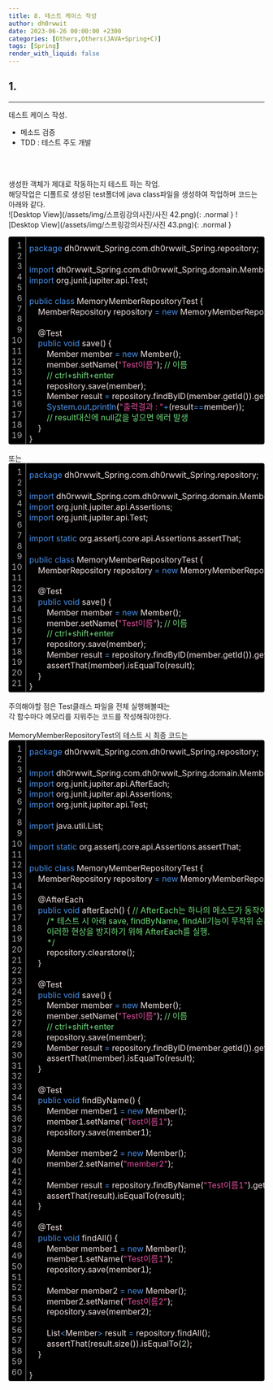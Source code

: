 ```yaml
---
title: 8. 테스트 케이스 작성
author: dh0rwwit
date: 2023-06-26 00:00:00 +2300
categories: [Others,Others(JAVA+Spring+C)]
tags: [Spring]
render_with_liquid: false
---
```


## 1. 
---
테스트 케이스 작성. <br>
- 메소드 검증 <br>
- TDD : 테스트 주도 개발 <br>
 <br>
 <br>

생성한 객체가 제대로 작동하는지 테스트 하는 작업. <br>
해당작업은 디폴트로 생성된 test폴더에 java class파일을 생성하여 작업하며
코드는 아래와 같다. <br>
![Desktop View](/assets/img/스프링강의사진/사진 42.png){: .normal }
![Desktop View](/assets/img/스프링강의사진/사진 43.png){: .normal }

<div class="colorscripter-code" style="color:#F2E1E1;font-family:Consolas,font-size:'20px' ,'Liberation Mono', Menlo, Courier, monospace !important; position:relative !important;overflow:auto"><table class="colorscripter-code-table" style="margin:0;padding:0;border:none;background-color:#000000;border-radius:4px;" cellspacing="0" cellpadding="0"><tr><td style="padding:6px;border-right:2px solid #4f4f4f"><div style="margin:0;padding:0;word-break:normal;text-align:right;color:#aaa;font-family:Consolas,font-size:'20px' ,'Liberation Mono', Menlo, Courier, monospace !important;line-height:130%"><div style="line-height:130%">1</div><div style="line-height:130%">2</div><div style="line-height:130%">3</div><div style="line-height:130%">4</div><div style="line-height:130%">5</div><div style="line-height:130%">6</div><div style="line-height:130%">7</div><div style="line-height:130%">8</div><div style="line-height:130%">9</div><div style="line-height:130%">10</div><div style="line-height:130%">11</div><div style="line-height:130%">12</div><div style="line-height:130%">13</div><div style="line-height:130%">14</div><div style="line-height:130%">15</div><div style="line-height:130%">16</div><div style="line-height:130%">17</div><div style="line-height:130%">18</div><div style="line-height:130%">19</div></div></td><td style="padding:6px 0;text-align:left"><div style="margin:0;padding:0;color:#F2E1E1;font-family:Consolas,font-size:'20px' ,'Liberation Mono', Menlo, Courier, monospace !important;line-height:130%"><div style="padding:0 6px; white-space:pre; line-height:130%"><font color="#4A8FE6">package</font>&nbsp;dh0rwwit_Spring.com.dh0rwwit_Spring.repository;</div><div style="padding:0 6px; white-space:pre; line-height:130%">&nbsp;</div><div style="padding:0 6px; white-space:pre; line-height:130%"><font color="#4A8FE6">import</font>&nbsp;dh0rwwit_Spring.com.dh0rwwit_Spring.domain.Member;</div><div style="padding:0 6px; white-space:pre; line-height:130%"><font color="#4A8FE6">import</font>&nbsp;org.junit.jupiter.api.Test;</div><div style="padding:0 6px; white-space:pre; line-height:130%">&nbsp;</div><div style="padding:0 6px; white-space:pre; line-height:130%"><font color="#4A8FE6">public</font>&nbsp;<font color="#4A8FE6">class</font>&nbsp;MemoryMemberRepositoryTest&nbsp;{</div><div style="padding:0 6px; white-space:pre; line-height:130%">&nbsp;&nbsp;&nbsp;&nbsp;MemberRepository&nbsp;repository&nbsp;<font color="#33B3B3"></font><font color="#4A8FE6">=</font>&nbsp;<font color="#4A8FE6">new</font>&nbsp;MemoryMemberRepository();</div><div style="padding:0 6px; white-space:pre; line-height:130%">&nbsp;</div><div style="padding:0 6px; white-space:pre; line-height:130%">&nbsp;&nbsp;&nbsp;&nbsp;@Test</div><div style="padding:0 6px; white-space:pre; line-height:130%">&nbsp;&nbsp;&nbsp;&nbsp;<font color="#4A8FE6">public</font>&nbsp;<font color="#4A8FE6">void</font>&nbsp;save()&nbsp;{</div><div style="padding:0 6px; white-space:pre; line-height:130%">&nbsp;&nbsp;&nbsp;&nbsp;&nbsp;&nbsp;&nbsp;&nbsp;Member&nbsp;member&nbsp;<font color="#33B3B3"></font><font color="#4A8FE6">=</font>&nbsp;<font color="#4A8FE6">new</font>&nbsp;Member();</div><div style="padding:0 6px; white-space:pre; line-height:130%">&nbsp;&nbsp;&nbsp;&nbsp;&nbsp;&nbsp;&nbsp;&nbsp;member.setName(<font color="#E14E9D">"Test이름"</font>);&nbsp;<font color="#70DE7C">//&nbsp;이름</font></div><div style="padding:0 6px; white-space:pre; line-height:130%">&nbsp;&nbsp;&nbsp;&nbsp;&nbsp;&nbsp;&nbsp;&nbsp;<font color="#70DE7C">//&nbsp;ctrl+shift+enter</font></div><div style="padding:0 6px; white-space:pre; line-height:130%">&nbsp;&nbsp;&nbsp;&nbsp;&nbsp;&nbsp;&nbsp;&nbsp;repository.save(member);</div><div style="padding:0 6px; white-space:pre; line-height:130%">&nbsp;&nbsp;&nbsp;&nbsp;&nbsp;&nbsp;&nbsp;&nbsp;Member&nbsp;result&nbsp;<font color="#33B3B3"></font><font color="#4A8FE6">=</font>&nbsp;repository.findByID(member.getId()).get();</div><div style="padding:0 6px; white-space:pre; line-height:130%">&nbsp;&nbsp;&nbsp;&nbsp;&nbsp;&nbsp;&nbsp;&nbsp;<font color="#4C99F4">System</font>.<font color="#4C99F4">out</font>.<font color="#4C99F4">println</font>(<font color="#E14E9D">"출력결과&nbsp;:&nbsp;"</font><font color="#33B3B3"></font><font color="#4A8FE6">+</font>(result<font color="#33B3B3"></font><font color="#4A8FE6">=</font><font color="#33B3B3"></font><font color="#4A8FE6">=</font>member));</div><div style="padding:0 6px; white-space:pre; line-height:130%">&nbsp;&nbsp;&nbsp;&nbsp;&nbsp;&nbsp;&nbsp;&nbsp;<font color="#70DE7C">//&nbsp;result대신에&nbsp;null값을&nbsp;넣으면&nbsp;에러&nbsp;발생</font></div><div style="padding:0 6px; white-space:pre; line-height:130%">&nbsp;&nbsp;&nbsp;&nbsp;}</div><div style="padding:0 6px; white-space:pre; line-height:130%">}</div></div><div style="text-align:right;margin-top:-13px;margin-right:5px;font-size:9px;font-style:italic"></div></td><td style="vertical-align:bottom;padding:0 2px 4px 0"></td></tr></table></div>

<br>
또는 <br> 
<div class="colorscripter-code" style="color:#F2E1E1;font-family:Consolas,font-size:'20px' ,'Liberation Mono', Menlo, Courier, monospace !important; position:relative !important;overflow:auto"><table class="colorscripter-code-table" style="margin:0;padding:0;border:none;background-color:#000000;border-radius:4px;" cellspacing="0" cellpadding="0"><tr><td style="padding:6px;border-right:2px solid #4f4f4f"><div style="margin:0;padding:0;word-break:normal;text-align:right;color:#aaa;font-family:Consolas,font-size:'20px' ,'Liberation Mono', Menlo, Courier, monospace !important;line-height:130%"><div style="line-height:130%">1</div><div style="line-height:130%">2</div><div style="line-height:130%">3</div><div style="line-height:130%">4</div><div style="line-height:130%">5</div><div style="line-height:130%">6</div><div style="line-height:130%">7</div><div style="line-height:130%">8</div><div style="line-height:130%">9</div><div style="line-height:130%">10</div><div style="line-height:130%">11</div><div style="line-height:130%">12</div><div style="line-height:130%">13</div><div style="line-height:130%">14</div><div style="line-height:130%">15</div><div style="line-height:130%">16</div><div style="line-height:130%">17</div><div style="line-height:130%">18</div><div style="line-height:130%">19</div><div style="line-height:130%">20</div><div style="line-height:130%">21</div></div></td><td style="padding:6px 0;text-align:left"><div style="margin:0;padding:0;color:#F2E1E1;font-family:Consolas,font-size:'20px' ,'Liberation Mono', Menlo, Courier, monospace !important;line-height:130%"><div style="padding:0 6px; white-space:pre; line-height:130%"><font color="#4A8FE6">package</font>&nbsp;dh0rwwit_Spring.com.dh0rwwit_Spring.repository;</div><div style="padding:0 6px; white-space:pre; line-height:130%">&nbsp;</div><div style="padding:0 6px; white-space:pre; line-height:130%"><font color="#4A8FE6">import</font>&nbsp;dh0rwwit_Spring.com.dh0rwwit_Spring.domain.Member;</div><div style="padding:0 6px; white-space:pre; line-height:130%"><font color="#4A8FE6">import</font>&nbsp;org.junit.jupiter.api.Assertions;</div><div style="padding:0 6px; white-space:pre; line-height:130%"><font color="#4A8FE6">import</font>&nbsp;org.junit.jupiter.api.Test;</div><div style="padding:0 6px; white-space:pre; line-height:130%">&nbsp;</div><div style="padding:0 6px; white-space:pre; line-height:130%"><font color="#4A8FE6">import</font>&nbsp;<font color="#4A8FE6">static</font>&nbsp;org.assertj.core.api.Assertions.assertThat;</div><div style="padding:0 6px; white-space:pre; line-height:130%">&nbsp;</div><div style="padding:0 6px; white-space:pre; line-height:130%"><font color="#4A8FE6">public</font>&nbsp;<font color="#4A8FE6">class</font>&nbsp;MemoryMemberRepositoryTest&nbsp;{</div><div style="padding:0 6px; white-space:pre; line-height:130%">&nbsp;&nbsp;&nbsp;&nbsp;MemberRepository&nbsp;repository&nbsp;<font color="#33B3B3"></font><font color="#4A8FE6">=</font>&nbsp;<font color="#4A8FE6">new</font>&nbsp;MemoryMemberRepository();</div><div style="padding:0 6px; white-space:pre; line-height:130%">&nbsp;</div><div style="padding:0 6px; white-space:pre; line-height:130%">&nbsp;&nbsp;&nbsp;&nbsp;@Test</div><div style="padding:0 6px; white-space:pre; line-height:130%">&nbsp;&nbsp;&nbsp;&nbsp;<font color="#4A8FE6">public</font>&nbsp;<font color="#4A8FE6">void</font>&nbsp;save()&nbsp;{</div><div style="padding:0 6px; white-space:pre; line-height:130%">&nbsp;&nbsp;&nbsp;&nbsp;&nbsp;&nbsp;&nbsp;&nbsp;Member&nbsp;member&nbsp;<font color="#33B3B3"></font><font color="#4A8FE6">=</font>&nbsp;<font color="#4A8FE6">new</font>&nbsp;Member();</div><div style="padding:0 6px; white-space:pre; line-height:130%">&nbsp;&nbsp;&nbsp;&nbsp;&nbsp;&nbsp;&nbsp;&nbsp;member.setName(<font color="#E14E9D">"Test이름"</font>);&nbsp;<font color="#70DE7C">//&nbsp;이름</font></div><div style="padding:0 6px; white-space:pre; line-height:130%">&nbsp;&nbsp;&nbsp;&nbsp;&nbsp;&nbsp;&nbsp;&nbsp;<font color="#70DE7C">//&nbsp;ctrl+shift+enter</font></div><div style="padding:0 6px; white-space:pre; line-height:130%">&nbsp;&nbsp;&nbsp;&nbsp;&nbsp;&nbsp;&nbsp;&nbsp;repository.save(member);</div><div style="padding:0 6px; white-space:pre; line-height:130%">&nbsp;&nbsp;&nbsp;&nbsp;&nbsp;&nbsp;&nbsp;&nbsp;Member&nbsp;result&nbsp;<font color="#33B3B3"></font><font color="#4A8FE6">=</font>&nbsp;repository.findByID(member.getId()).get();</div><div style="padding:0 6px; white-space:pre; line-height:130%">&nbsp;&nbsp;&nbsp;&nbsp;&nbsp;&nbsp;&nbsp;&nbsp;assertThat(member).isEqualTo(result);</div><div style="padding:0 6px; white-space:pre; line-height:130%">&nbsp;&nbsp;&nbsp;&nbsp;}</div><div style="padding:0 6px; white-space:pre; line-height:130%">}</div></div><div style="text-align:right;margin-top:-13px;margin-right:5px;font-size:9px;font-style:italic"></div></td><td style="vertical-align:bottom;padding:0 2px 4px 0"></td></tr></table></div>

<br>
주의해야할 점은 Test클래스 파일을 전체 실행해볼때는 <br>
각 함수마다 메모리를 지워주는 코드를 작성해줘야한다.<br>
<br>
MemoryMemberRepositoryTest의
테스트 시 최종 코드는

<div class="colorscripter-code" style="color:#F2E1E1;font-family:Consolas,font-size:'20px' ,'Liberation Mono', Menlo, Courier, monospace !important; position:relative !important;overflow:auto"><table class="colorscripter-code-table" style="margin:0;padding:0;border:none;background-color:#000000;border-radius:4px;" cellspacing="0" cellpadding="0"><tr><td style="padding:6px;border-right:2px solid #4f4f4f"><div style="margin:0;padding:0;word-break:normal;text-align:right;color:#aaa;font-family:Consolas,font-size:'20px' ,'Liberation Mono', Menlo, Courier, monospace !important;line-height:130%"><div style="line-height:130%">1</div><div style="line-height:130%">2</div><div style="line-height:130%">3</div><div style="line-height:130%">4</div><div style="line-height:130%">5</div><div style="line-height:130%">6</div><div style="line-height:130%">7</div><div style="line-height:130%">8</div><div style="line-height:130%">9</div><div style="line-height:130%">10</div><div style="line-height:130%">11</div><div style="line-height:130%">12</div><div style="line-height:130%">13</div><div style="line-height:130%">14</div><div style="line-height:130%">15</div><div style="line-height:130%">16</div><div style="line-height:130%">17</div><div style="line-height:130%">18</div><div style="line-height:130%">19</div><div style="line-height:130%">20</div><div style="line-height:130%">21</div><div style="line-height:130%">22</div><div style="line-height:130%">23</div><div style="line-height:130%">24</div><div style="line-height:130%">25</div><div style="line-height:130%">26</div><div style="line-height:130%">27</div><div style="line-height:130%">28</div><div style="line-height:130%">29</div><div style="line-height:130%">30</div><div style="line-height:130%">31</div><div style="line-height:130%">32</div><div style="line-height:130%">33</div><div style="line-height:130%">34</div><div style="line-height:130%">35</div><div style="line-height:130%">36</div><div style="line-height:130%">37</div><div style="line-height:130%">38</div><div style="line-height:130%">39</div><div style="line-height:130%">40</div><div style="line-height:130%">41</div><div style="line-height:130%">42</div><div style="line-height:130%">43</div><div style="line-height:130%">44</div><div style="line-height:130%">45</div><div style="line-height:130%">46</div><div style="line-height:130%">47</div><div style="line-height:130%">48</div><div style="line-height:130%">49</div><div style="line-height:130%">50</div><div style="line-height:130%">51</div><div style="line-height:130%">52</div><div style="line-height:130%">53</div><div style="line-height:130%">54</div><div style="line-height:130%">55</div><div style="line-height:130%">56</div><div style="line-height:130%">57</div><div style="line-height:130%">58</div><div style="line-height:130%">59</div><div style="line-height:130%">60</div></div></td><td style="padding:6px 0;text-align:left"><div style="margin:0;padding:0;color:#F2E1E1;font-family:Consolas,font-size:'20px' ,'Liberation Mono', Menlo, Courier, monospace !important;line-height:130%"><div style="padding:0 6px; white-space:pre; line-height:130%"><font color="#4A8FE6">package</font>&nbsp;dh0rwwit_Spring.com.dh0rwwit_Spring.repository;</div><div style="padding:0 6px; white-space:pre; line-height:130%">&nbsp;</div><div style="padding:0 6px; white-space:pre; line-height:130%"><font color="#4A8FE6">import</font>&nbsp;dh0rwwit_Spring.com.dh0rwwit_Spring.domain.Member;</div><div style="padding:0 6px; white-space:pre; line-height:130%"><font color="#4A8FE6">import</font>&nbsp;org.junit.jupiter.api.AfterEach;</div><div style="padding:0 6px; white-space:pre; line-height:130%"><font color="#4A8FE6">import</font>&nbsp;org.junit.jupiter.api.Assertions;</div><div style="padding:0 6px; white-space:pre; line-height:130%"><font color="#4A8FE6">import</font>&nbsp;org.junit.jupiter.api.Test;</div><div style="padding:0 6px; white-space:pre; line-height:130%">&nbsp;</div><div style="padding:0 6px; white-space:pre; line-height:130%"><font color="#4A8FE6">import</font>&nbsp;java.util.List;</div><div style="padding:0 6px; white-space:pre; line-height:130%">&nbsp;</div><div style="padding:0 6px; white-space:pre; line-height:130%"><font color="#4A8FE6">import</font>&nbsp;<font color="#4A8FE6">static</font>&nbsp;org.assertj.core.api.Assertions.assertThat;</div><div style="padding:0 6px; white-space:pre; line-height:130%">&nbsp;</div><div style="padding:0 6px; white-space:pre; line-height:130%"><font color="#4A8FE6">public</font>&nbsp;<font color="#4A8FE6">class</font>&nbsp;MemoryMemberRepositoryTest&nbsp;{</div><div style="padding:0 6px; white-space:pre; line-height:130%">&nbsp;&nbsp;&nbsp;&nbsp;MemberRepository&nbsp;repository&nbsp;<font color="#33B3B3"></font><font color="#4A8FE6">=</font>&nbsp;<font color="#4A8FE6">new</font>&nbsp;MemoryMemberRepository();</div><div style="padding:0 6px; white-space:pre; line-height:130%">&nbsp;</div><div style="padding:0 6px; white-space:pre; line-height:130%">&nbsp;&nbsp;&nbsp;&nbsp;@AfterEach</div><div style="padding:0 6px; white-space:pre; line-height:130%">&nbsp;&nbsp;&nbsp;&nbsp;<font color="#4A8FE6">public</font>&nbsp;<font color="#4A8FE6">void</font>&nbsp;afterEach()&nbsp;{&nbsp;<font color="#70DE7C">//&nbsp;AfterEach는&nbsp;하나의&nbsp;메소드가&nbsp;동작이&nbsp;완료될때마다&nbsp;실행되는&nbsp;메소드이다.</font></div><div style="padding:0 6px; white-space:pre; line-height:130%">&nbsp;&nbsp;&nbsp;&nbsp;&nbsp;&nbsp;&nbsp;&nbsp;<font color="#70DE7C">/*&nbsp;테스트&nbsp;시&nbsp;아래&nbsp;save,&nbsp;findByName,&nbsp;findAll기능이&nbsp;무작위&nbsp;순서로&nbsp;실행되는데&nbsp;이&nbsp;때&nbsp;member에&nbsp;저장된&nbsp;데이터들끼리&nbsp;충돌을&nbsp;일으켜&nbsp;오류를&nbsp;출력할&nbsp;수&nbsp;있다.</font></div><div style="padding:0 6px; white-space:pre; line-height:130%"><font color="#70DE7C">&nbsp;&nbsp;&nbsp;&nbsp;&nbsp;&nbsp;&nbsp;&nbsp;이러한&nbsp;현상을&nbsp;방지하기&nbsp;위해&nbsp;AfterEach를&nbsp;실행.</font></div><div style="padding:0 6px; white-space:pre; line-height:130%"><font color="#70DE7C">&nbsp;&nbsp;&nbsp;&nbsp;&nbsp;&nbsp;&nbsp;&nbsp;*/</font></div><div style="padding:0 6px; white-space:pre; line-height:130%">&nbsp;&nbsp;&nbsp;&nbsp;&nbsp;&nbsp;&nbsp;&nbsp;repository.clearstore();</div><div style="padding:0 6px; white-space:pre; line-height:130%">&nbsp;&nbsp;&nbsp;&nbsp;}</div><div style="padding:0 6px; white-space:pre; line-height:130%">&nbsp;</div><div style="padding:0 6px; white-space:pre; line-height:130%">&nbsp;&nbsp;&nbsp;&nbsp;@Test</div><div style="padding:0 6px; white-space:pre; line-height:130%">&nbsp;&nbsp;&nbsp;&nbsp;<font color="#4A8FE6">public</font>&nbsp;<font color="#4A8FE6">void</font>&nbsp;save()&nbsp;{</div><div style="padding:0 6px; white-space:pre; line-height:130%">&nbsp;&nbsp;&nbsp;&nbsp;&nbsp;&nbsp;&nbsp;&nbsp;Member&nbsp;member&nbsp;<font color="#33B3B3"></font><font color="#4A8FE6">=</font>&nbsp;<font color="#4A8FE6">new</font>&nbsp;Member();</div><div style="padding:0 6px; white-space:pre; line-height:130%">&nbsp;&nbsp;&nbsp;&nbsp;&nbsp;&nbsp;&nbsp;&nbsp;member.setName(<font color="#E14E9D">"Test이름"</font>);&nbsp;<font color="#70DE7C">//&nbsp;이름</font></div><div style="padding:0 6px; white-space:pre; line-height:130%">&nbsp;&nbsp;&nbsp;&nbsp;&nbsp;&nbsp;&nbsp;&nbsp;<font color="#70DE7C">//&nbsp;ctrl+shift+enter</font></div><div style="padding:0 6px; white-space:pre; line-height:130%">&nbsp;&nbsp;&nbsp;&nbsp;&nbsp;&nbsp;&nbsp;&nbsp;repository.save(member);</div><div style="padding:0 6px; white-space:pre; line-height:130%">&nbsp;&nbsp;&nbsp;&nbsp;&nbsp;&nbsp;&nbsp;&nbsp;Member&nbsp;result&nbsp;<font color="#33B3B3"></font><font color="#4A8FE6">=</font>&nbsp;repository.findByID(member.getId()).get();</div><div style="padding:0 6px; white-space:pre; line-height:130%">&nbsp;&nbsp;&nbsp;&nbsp;&nbsp;&nbsp;&nbsp;&nbsp;assertThat(member).isEqualTo(result);</div><div style="padding:0 6px; white-space:pre; line-height:130%">&nbsp;&nbsp;&nbsp;&nbsp;}</div><div style="padding:0 6px; white-space:pre; line-height:130%">&nbsp;</div><div style="padding:0 6px; white-space:pre; line-height:130%">&nbsp;&nbsp;&nbsp;&nbsp;@Test</div><div style="padding:0 6px; white-space:pre; line-height:130%">&nbsp;&nbsp;&nbsp;&nbsp;<font color="#4A8FE6">public</font>&nbsp;<font color="#4A8FE6">void</font>&nbsp;findByName()&nbsp;{</div><div style="padding:0 6px; white-space:pre; line-height:130%">&nbsp;&nbsp;&nbsp;&nbsp;&nbsp;&nbsp;&nbsp;&nbsp;Member&nbsp;member1&nbsp;<font color="#33B3B3"></font><font color="#4A8FE6">=</font>&nbsp;<font color="#4A8FE6">new</font>&nbsp;Member();</div><div style="padding:0 6px; white-space:pre; line-height:130%">&nbsp;&nbsp;&nbsp;&nbsp;&nbsp;&nbsp;&nbsp;&nbsp;member1.setName(<font color="#E14E9D">"Test이름1"</font>);</div><div style="padding:0 6px; white-space:pre; line-height:130%">&nbsp;&nbsp;&nbsp;&nbsp;&nbsp;&nbsp;&nbsp;&nbsp;repository.save(member1);</div><div style="padding:0 6px; white-space:pre; line-height:130%">&nbsp;</div><div style="padding:0 6px; white-space:pre; line-height:130%">&nbsp;&nbsp;&nbsp;&nbsp;&nbsp;&nbsp;&nbsp;&nbsp;Member&nbsp;member2&nbsp;<font color="#33B3B3"></font><font color="#4A8FE6">=</font>&nbsp;<font color="#4A8FE6">new</font>&nbsp;Member();</div><div style="padding:0 6px; white-space:pre; line-height:130%">&nbsp;&nbsp;&nbsp;&nbsp;&nbsp;&nbsp;&nbsp;&nbsp;member2.setName(<font color="#E14E9D">"member2"</font>);</div><div style="padding:0 6px; white-space:pre; line-height:130%">&nbsp;</div><div style="padding:0 6px; white-space:pre; line-height:130%">&nbsp;&nbsp;&nbsp;&nbsp;&nbsp;&nbsp;&nbsp;&nbsp;Member&nbsp;result&nbsp;<font color="#33B3B3"></font><font color="#4A8FE6">=</font>&nbsp;repository.findByName(<font color="#E14E9D">"Test이름1"</font>).get();&nbsp;<font color="#70DE7C">//&nbsp;Test이름1이&nbsp;아닌&nbsp;Test이름2등이&nbsp;들어가면&nbsp;에러가&nbsp;발생한다.</font></div><div style="padding:0 6px; white-space:pre; line-height:130%">&nbsp;&nbsp;&nbsp;&nbsp;&nbsp;&nbsp;&nbsp;&nbsp;assertThat(result).isEqualTo(result);</div><div style="padding:0 6px; white-space:pre; line-height:130%">&nbsp;&nbsp;&nbsp;&nbsp;}</div><div style="padding:0 6px; white-space:pre; line-height:130%">&nbsp;</div><div style="padding:0 6px; white-space:pre; line-height:130%">&nbsp;&nbsp;&nbsp;&nbsp;@Test</div><div style="padding:0 6px; white-space:pre; line-height:130%">&nbsp;&nbsp;&nbsp;&nbsp;<font color="#4A8FE6">public</font>&nbsp;<font color="#4A8FE6">void</font>&nbsp;findAll()&nbsp;{</div><div style="padding:0 6px; white-space:pre; line-height:130%">&nbsp;&nbsp;&nbsp;&nbsp;&nbsp;&nbsp;&nbsp;&nbsp;Member&nbsp;member1&nbsp;<font color="#33B3B3"></font><font color="#4A8FE6">=</font>&nbsp;<font color="#4A8FE6">new</font>&nbsp;Member();</div><div style="padding:0 6px; white-space:pre; line-height:130%">&nbsp;&nbsp;&nbsp;&nbsp;&nbsp;&nbsp;&nbsp;&nbsp;member1.setName(<font color="#E14E9D">"Test이름1"</font>);</div><div style="padding:0 6px; white-space:pre; line-height:130%">&nbsp;&nbsp;&nbsp;&nbsp;&nbsp;&nbsp;&nbsp;&nbsp;repository.save(member1);</div><div style="padding:0 6px; white-space:pre; line-height:130%">&nbsp;</div><div style="padding:0 6px; white-space:pre; line-height:130%">&nbsp;&nbsp;&nbsp;&nbsp;&nbsp;&nbsp;&nbsp;&nbsp;Member&nbsp;member2&nbsp;<font color="#33B3B3"></font><font color="#4A8FE6">=</font>&nbsp;<font color="#4A8FE6">new</font>&nbsp;Member();</div><div style="padding:0 6px; white-space:pre; line-height:130%">&nbsp;&nbsp;&nbsp;&nbsp;&nbsp;&nbsp;&nbsp;&nbsp;member2.setName(<font color="#E14E9D">"Test이름2"</font>);</div><div style="padding:0 6px; white-space:pre; line-height:130%">&nbsp;&nbsp;&nbsp;&nbsp;&nbsp;&nbsp;&nbsp;&nbsp;repository.save(member2);</div><div style="padding:0 6px; white-space:pre; line-height:130%">&nbsp;</div><div style="padding:0 6px; white-space:pre; line-height:130%">&nbsp;&nbsp;&nbsp;&nbsp;&nbsp;&nbsp;&nbsp;&nbsp;List<font color="#33B3B3"></font><font color="#4A8FE6">&lt;</font>Member<font color="#33B3B3"></font><font color="#4A8FE6">&gt;</font>&nbsp;result&nbsp;<font color="#33B3B3"></font><font color="#4A8FE6">=</font>&nbsp;repository.findAll();</div><div style="padding:0 6px; white-space:pre; line-height:130%">&nbsp;&nbsp;&nbsp;&nbsp;&nbsp;&nbsp;&nbsp;&nbsp;assertThat(result.size()).isEqualTo(<font color="#ACD9B4">2</font>);</div><div style="padding:0 6px; white-space:pre; line-height:130%">&nbsp;&nbsp;&nbsp;&nbsp;}</div><div style="padding:0 6px; white-space:pre; line-height:130%">&nbsp;</div><div style="padding:0 6px; white-space:pre; line-height:130%">}</div></div><div style="text-align:right;margin-top:-13px;margin-right:5px;font-size:9px;font-style:italic"></div></td><td style="vertical-align:bottom;padding:0 2px 4px 0"></td></tr></table></div>